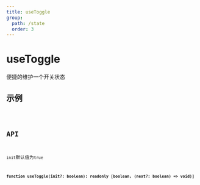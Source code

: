 ```yaml
---
title: useToggle
group:
  path: /state
  order: 3
---
```


# useToggle

便捷的维护一个开关状态

## 示例

<code src="./useToggle.demo.tsx" />

## API

`init`默认值为`true`

**`function useToggle(init?: boolean): readonly [boolean, (next?: boolean) => void)]`**
